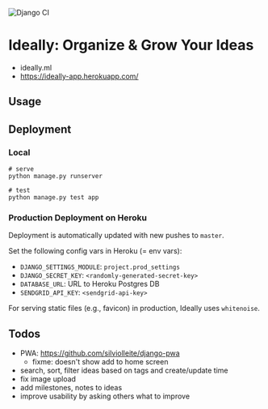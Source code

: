 ![Django CI](https://github.com/stefanbschneider/ideally/workflows/Django%20CI/badge.svg)

# Ideally: Organize & Grow Your Ideas

* ideally.ml
* https://ideally-app.herokuapp.com/

## Usage



## Deployment

### Local

```
# serve
python manage.py runserver

# test
python manage.py test app
```

### Production Deployment on Heroku

Deployment is automatically updated with new pushes to `master`.

Set the following config vars in Heroku (= env vars):

* `DJANGO_SETTINGS_MODULE`: `project.prod_settings`
* `DJANGO_SECRET_KEY`: `<randomly-generated-secret-key>`
* `DATABASE_URL`: URL to Heroku Postgres DB
* `SENDGRID_API_KEY`: `<sendgrid-api-key>`

For serving static files (e.g., favicon) in production, Ideally uses `whitenoise`.

## Todos

* PWA: https://github.com/silviolleite/django-pwa
    * fixme: doesn't show add to home screen
* search, sort, filter ideas based on tags and create/update time
* fix image upload
* add milestones, notes to ideas
* improve usability by asking others what to improve

